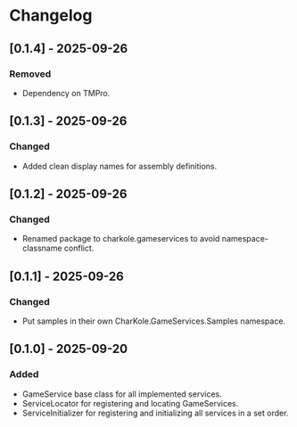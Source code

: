 # Changelog

## [0.1.4] - 2025-09-26

### Removed
- Dependency on TMPro.

## [0.1.3] - 2025-09-26

### Changed
- Added clean display names for assembly definitions.

## [0.1.2] - 2025-09-26

### Changed
- Renamed package to charkole.gameservices to avoid namespace-classname conflict.

## [0.1.1] - 2025-09-26

### Changed
- Put samples in their own CharKole.GameServices.Samples namespace.

## [0.1.0] - 2025-09-20

### Added
- GameService base class for all implemented services.
- ServiceLocator for registering and locating GameServices.
- ServiceInitializer for registering and initializing all services in a set order.

